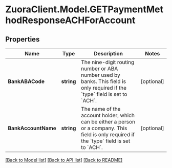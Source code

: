 # ZuoraClient.Model.GETPaymentMethodResponseACHForAccount

## Properties

Name | Type | Description | Notes
------------ | ------------- | ------------- | -------------
**BankABACode** | **string** | The nine-digit routing number or ABA number used by banks. This field is only required if the &#x60;type&#x60; field is set to &#x60;ACH&#x60;.  | [optional] 
**BankAccountName** | **string** | The name of the account holder, which can be either a person or a company. This field is only required if the &#x60;type&#x60; field is set to &#x60;ACH&#x60;.  | [optional] 

[[Back to Model list]](../README.md#documentation-for-models) [[Back to API list]](../README.md#documentation-for-api-endpoints) [[Back to README]](../README.md)

